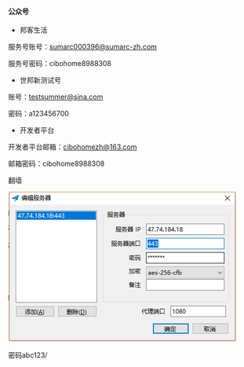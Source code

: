 #### 公众号

* 邦客生活

服务号账号：sumarc000396@sumarc-zh.com

服务号密码：cibohome8988308

* 世邦新测试号

账号：testsummer@sina.com

密码：a123456700

* 开发者平台

开发者平台邮箱：cibohomezh@163.com

邮箱密码：cibohome8988308



翻墙

![](/assets/翻墙.png)

密码abc123/


